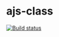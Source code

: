 # ajs-class

[![Build status](https://ci.appveyor.com/api/projects/status/xcx1xa8y4ej2alsi?svg=true)](https://ci.appveyor.com/project/Alexandr7944/ajs-class)
